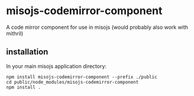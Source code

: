 # misojs-codemirror-component

A code mirror component for use in misojs (would probably also work with mithril)

## installation

In your main misojs application directory:

```
npm install misojs-codemirror-component --prefix ./public
cd public/node_modules/misojs-codemirror-component
npm install .
```